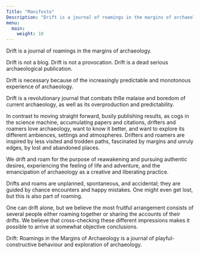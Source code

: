 ```yaml
---
Title: "Manifesto"
Description: "Drift is a journal of roamings in the margins of archaeology."
menu:
  main:
    weight: 10
---
```



Drift is a journal of roamings in the margins of archaeology.

Drift is not a blog. Drift is not a provocation. Drift is a dead serious archaeological publication.

Drift is necessary because of the increasingly predictable and monotonous experience of archaeology.

Drift is a revolutionary journal that combats thße malaise and boredom of current archaeology, as well as its overproduction and predictability.

In contrast to moving straight forward, busily publishing results, as cogs in the science machine, accumulating papers and citations, drifters and roamers love archaeology, want to know it better, and want to explore its different ambiences, settings and atmospheres. Drifters and roamers are inspired by less visited and trodden paths, fascinated by margins and unruly edges, by lost and abandoned places.

We drift and roam for the purpose of reawakening and pursuing authentic desires, experiencing the feeling of life and adventure, and the emancipation of archaeology as a creative and liberating practice.

Drifts and roams are unplanned, spontaneous, and accidental; they are guided by chance encounters and happy mistakes. One might even get lost, but this is also part of roaming.

One can drift alone, but we believe the most fruitful arrangement consists of several people either roaming together or sharing the accounts of their drifts. We believe that cross-checking these different impressions makes it possible to arrive at somewhat objective conclusions.

Drift: Roamings in the Margins of Archaeology is a journal of playful-constructive behaviour and exploration of archaeology.
